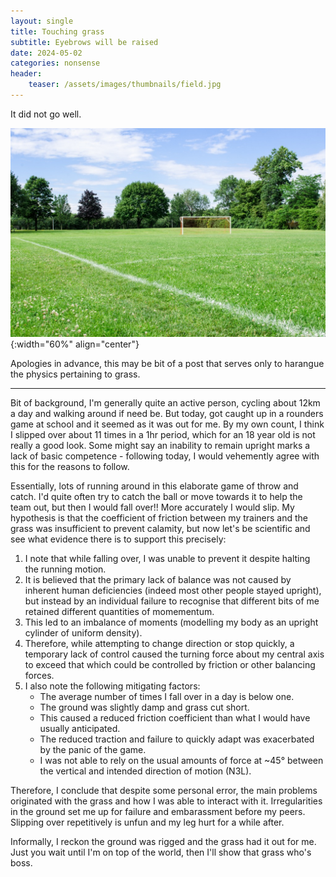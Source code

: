 ```yaml
---
layout: single
title: Touching grass
subtitle: Eyebrows will be raised
date: 2024-05-02
categories: nonsense
header:
    teaser: /assets/images/thumbnails/field.jpg
---
```

It did not go well.

![FIELD!!!](\assets\images\thumbnails\field.jpg){:width="60%" align="center"}

Apologies in advance, this may be bit of a post that serves only to harangue the physics pertaining to grass.

---

Bit of background, I'm generally quite an active person, cycling about 12km a day and walking around if need be. But today, got caught up in a rounders game at school and it seemed as it was out for me. By my own count, I think I slipped over about 11 times in a 1hr period, which for an 18 year old is not really a good look. Some might say an inability to remain upright marks a lack of basic competence - following today, I would vehemently agree with this for the reasons to follow.

Essentially, lots of running around in this elaborate game of throw and catch. I'd quite often try to catch the ball or move towards it to help the team out, but then I would fall over!! More accurately I would slip. My hypothesis is that the coefficient of friction between my trainers and the grass was insufficient to prevent calamity, but now let's be scientific and see what evidence there is to support this precisely:
1. I note that while falling over, I was unable to prevent it despite halting the running motion.
2. It is believed that the primary lack of balance was not caused by inherent human deficiencies (indeed most other people stayed upright), but instead by an individual failure to recognise that different bits of me retained different quantities of momementum.
3. This led to an imbalance of moments (modelling my body as an upright cylinder of uniform density).
4. Therefore, while attempting to change direction or stop quickly, a temporary lack of control caused the turning force about my central axis to exceed that which could be controlled by friction or other balancing forces.
5. I also note the following mitigating factors:
    - The average number of times I fall over in a day is below one.
    - The ground was slightly damp and grass cut short.
    - This caused a reduced friction coefficient than what I would have usually anticipated.
    - The reduced traction and failure to quickly adapt was exacerbated by the panic of the game.
    - I was not able to rely on the usual amounts of force at ~45° between the vertical and intended direction of motion (N3L).

Therefore, I conclude that despite some personal error, the main problems originated with the grass and how I was able to interact with it. Irregularities in the ground set me up for failure and embarassment before my peers. Slipping over repetitively is unfun and my leg hurt for a while after.

Informally, I reckon the ground was rigged and the grass had it out for me. Just you wait until I'm on top of the world, then I'll show that grass who's boss.